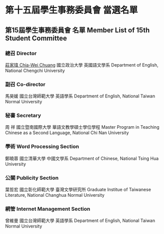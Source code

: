 # 第十五屆學生事務委員會 當選名單

## 第15屆學生事務委員會 名單 Member List of 15th Student Committee

### 總召 Director
[莊家瑋 Chia-Wei Chuang](https://orcid.org/%200000-0002-3029-4463)
國立政治大學 英國語文學系
Department of English, National Chengchi University

### 副召 Co-director
馬昊媛
國立台灣師範大學 英語學系
Department of English, National Taiwan Normal University

### 秘書 Secretary
周    祥
國立暨南國際大學 華語文教學碩士學位學程
Master Program in Teaching Chinese as a Second Language, National Chi Nan University

### 學術 Word Processing Section
鄭曉蓉
國立清華大學 中國文學系
Department of Chinese, National Tsing Hua University

### 公關 Publicity Section
葉哲宏
國立彰化師範大學 臺灣文學研究所
Graduate Institue of Taiwanese Literature, National Changhua Normal University

### 網管 Internet Management Section
曾維曼
國立台灣師範大學 英語學系
Department of English, National Taiwan Normal University